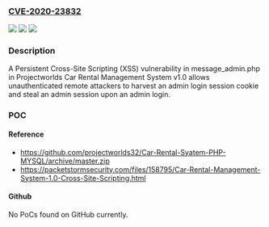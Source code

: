 ### [CVE-2020-23832](https://cve.mitre.org/cgi-bin/cvename.cgi?name=CVE-2020-23832)
![](https://img.shields.io/static/v1?label=Product&message=n%2Fa&color=blue)
![](https://img.shields.io/static/v1?label=Version&message=n%2Fa&color=blue)
![](https://img.shields.io/static/v1?label=Vulnerability&message=n%2Fa&color=brighgreen)

### Description

A Persistent Cross-Site Scripting (XSS) vulnerability in message_admin.php in Projectworlds Car Rental Management System v1.0 allows unauthenticated remote attackers to harvest an admin login session cookie and steal an admin session upon an admin login.

### POC

#### Reference
- https://github.com/projectworlds32/Car-Rental-Syatem-PHP-MYSQL/archive/master.zip
- https://packetstormsecurity.com/files/158795/Car-Rental-Management-System-1.0-Cross-Site-Scripting.html

#### Github
No PoCs found on GitHub currently.

